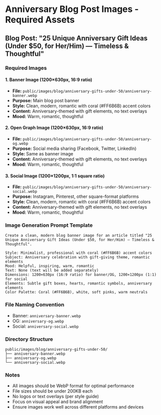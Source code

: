 # Anniversary Blog Post Images - Required Assets

## Blog Post: "25 Unique Anniversary Gift Ideas (Under $50, for Her/Him) — Timeless & Thoughtful"

### Required Images

#### 1. Banner Image (1200×630px, 16:9 ratio)
- **File:** `public/images/blog/anniversary-gifts-under-50/anniversary-banner.webp`
- **Purpose:** Main blog post banner
- **Style:** Clean, modern, romantic with coral (#FF6B6B) accent colors
- **Content:** Anniversary-themed with gift elements, no text overlays
- **Mood:** Warm, romantic, thoughtful

#### 2. Open Graph Image (1200×630px, 16:9 ratio)
- **File:** `public/images/blog/anniversary-gifts-under-50/anniversary-og.webp`
- **Purpose:** Social media sharing (Facebook, Twitter, LinkedIn)
- **Style:** Same as banner image
- **Content:** Anniversary-themed with gift elements, no text overlays
- **Mood:** Warm, romantic, thoughtful

#### 3. Social Image (1200×1200px, 1:1 square ratio)
- **File:** `public/images/blog/anniversary-gifts-under-50/anniversary-social.webp`
- **Purpose:** Instagram, Pinterest, other square-format platforms
- **Style:** Clean, modern, romantic with coral (#FF6B6B) accent colors
- **Content:** Anniversary-themed with gift elements, no text overlays
- **Mood:** Warm, romantic, thoughtful

### Image Generation Prompt Template

```
Create a clean, modern blog banner image for an article titled "25 Unique Anniversary Gift Ideas (Under $50, for Her/Him) — Timeless & Thoughtful".

Style: Minimalist, professional with coral (#FF6B6B) accent colors
Subject: Anniversary celebration with gift-giving theme, romantic elements
Mood: Helpful, inspiring, warm, romantic
Text: None (text will be added separately)
Dimensions: 1200×630px (16:9 ratio) for banner/OG, 1200×1200px (1:1) for social
Elements: Subtle gift boxes, hearts, romantic symbols, anniversary elements
Color Palette: Coral (#FF6B6B), white, soft pinks, warm neutrals
```

### File Naming Convention
- Banner: `anniversary-banner.webp`
- OG: `anniversary-og.webp`
- Social: `anniversary-social.webp`

### Directory Structure
```
public/images/blog/anniversary-gifts-under-50/
├── anniversary-banner.webp
├── anniversary-og.webp
└── anniversary-social.webp
```

### Notes
- All images should be WebP format for optimal performance
- File sizes should be under 200KB each
- No logos or text overlays (per style guide)
- Focus on visual appeal and brand alignment
- Ensure images work well across different platforms and devices 